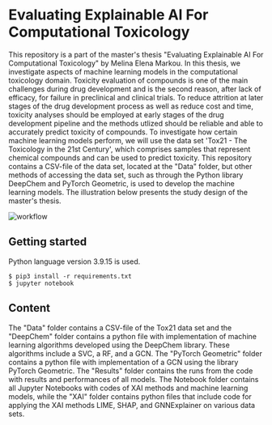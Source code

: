 # Evaluating Explainable AI For Computational Toxicology



This repository is a part of the master's thesis "Evaluating Explainable AI For Computational Toxicology" by Melina Elena Markou. In this thesis, we investigate aspects of machine learning models in the computational toxicology domain. Toxicity evaluation of compounds is one of the main challenges during drug development and is the second reason, after lack of efficacy, for failure in preclinical and clinical trials. To reduce attrition at later stages of the drug development process as well as reduce cost and time, toxicity analyses should be employed at early stages of the drug development pipeline and the methods utlized should be reliable and able to accurately predict toxicity of compounds. To investigate how certain machine learning models perform, we will use the data set 'Tox21 - The Toxicology in the 21st Century', which comprises samples that represent chemical compounds and can be used to predict toxicity. This repository contains a CSV-file of the data set, located at the "Data" folder, but other methods of accessing the data set, such as through the Python library DeepChem and PyTorch Geometric, is used to develop the machine learning models. The illustration below presents the study design of the master's thesis.



![workflow](https://user-images.githubusercontent.com/62059573/202899885-7ac6b7b3-6791-423f-a312-0f9bd9b7a3f3.png)


## Getting started

Python language version 3.9.15 is used. 

```
$ pip3 install -r requirements.txt
$ jupyter notebook
```

## Content

The "Data" folder contains a CSV-file of the Tox21 data set and the "DeepChem" folder contains a python file with implementation of machine learning algorithms developed using the DeepChem library. These algorithms include a SVC, a RF, and a GCN. The "PyTorch Geometric" folder contains a python file with implementation of a GCN using the library PyTorch Geometric. The "Results" folder contains the runs from the code with results and performances of all models. The Notebook folder contains all Jupyter Notebooks with codes of XAI methods and machine learning models, while the "XAI" folder contains python files that include code for applying the XAI methods LIME, SHAP, and GNNExplainer on various data sets.
    
